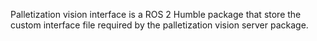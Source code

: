 Palletization vision interface is a ROS 2 Humble package that store the custom interface file required by the palletization vision server package.
